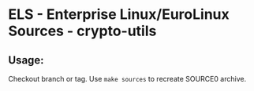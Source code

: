 # ELS - Enterprise Linux/EuroLinux Sources - crypto-utils
 
## Usage:
  Checkout branch or tag. Use `make sources` to recreate  SOURCE0 archive.
